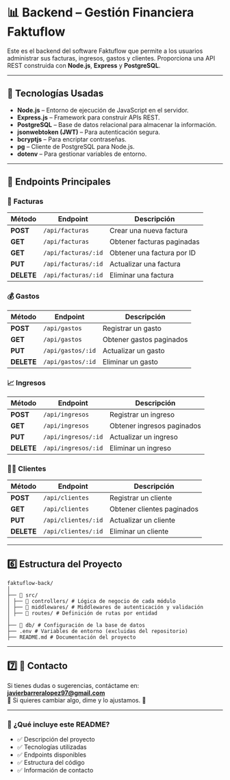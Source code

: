 # 📊 **Backend – Gestión Financiera Faktuflow**

Este es el backend del software Faktuflow que permite a los usuarios administrar sus facturas, ingresos, gastos y clientes. Proporciona una API REST construida con **Node.js**, **Express** y **PostgreSQL**.

---

## 🚀 **Tecnologías Usadas**

- **Node.js** – Entorno de ejecución de JavaScript en el servidor.
- **Express.js** – Framework para construir APIs REST.
- **PostgreSQL** – Base de datos relacional para almacenar la información.
- **jsonwebtoken (JWT)** – Para autenticación segura.
- **bcryptjs** – Para encriptar contraseñas.
- **pg** – Cliente de PostgreSQL para Node.js.
- **dotenv** – Para gestionar variables de entorno.

---

## 📡 **Endpoints Principales**

### 🧾 **Facturas**

| Método     | Endpoint            | Descripción                |
| ---------- | ------------------- | -------------------------- |
| **POST**   | `/api/facturas`     | Crear una nueva factura    |
| **GET**    | `/api/facturas`     | Obtener facturas paginadas |
| **GET**    | `/api/facturas/:id` | Obtener una factura por ID |
| **PUT**    | `/api/facturas/:id` | Actualizar una factura     |
| **DELETE** | `/api/facturas/:id` | Eliminar una factura       |

### 💰 **Gastos**

| Método     | Endpoint          | Descripción              |
| ---------- | ----------------- | ------------------------ |
| **POST**   | `/api/gastos`     | Registrar un gasto       |
| **GET**    | `/api/gastos`     | Obtener gastos paginados |
| **PUT**    | `/api/gastos/:id` | Actualizar un gasto      |
| **DELETE** | `/api/gastos/:id` | Eliminar un gasto        |

### 📈 **Ingresos**

| Método     | Endpoint            | Descripción                |
| ---------- | ------------------- | -------------------------- |
| **POST**   | `/api/ingresos`     | Registrar un ingreso       |
| **GET**    | `/api/ingresos`     | Obtener ingresos paginados |
| **PUT**    | `/api/ingresos/:id` | Actualizar un ingreso      |
| **DELETE** | `/api/ingresos/:id` | Eliminar un ingreso        |

### 🧑‍💼 **Clientes**

| Método     | Endpoint            | Descripción                |
| ---------- | ------------------- | -------------------------- |
| **POST**   | `/api/clientes`     | Registrar un cliente       |
| **GET**    | `/api/clientes`     | Obtener clientes paginados |
| **PUT**    | `/api/clientes/:id` | Actualizar un cliente      |
| **DELETE** | `/api/clientes/:id` | Eliminar un cliente        |

---

## 6️⃣ **Estructura del Proyecto**

```
faktuflow-back/
│
├── 📂 src/
│ ├── 📂 controllers/ # Lógica de negocio de cada módulo
│ ├── 📂 middlewares/ # Middlewares de autenticación y validación
│ ├── 📂 routes/ # Definición de rutas por entidad
│
├── 📂 db/ # Configuración de la base de datos
├── .env # Variables de entorno (excluidas del repositorio)
├── README.md # Documentación del proyecto
```

---

## 7️⃣ **📩 Contacto**

Si tienes dudas o sugerencias, contáctame en: **javierbarreralopez97@gmail.com**  
🎉 Si quieres cambiar algo, dime y lo ajustamos. 🚀

---

### 📌 **¿Qué incluye este README?**

- ✅ Descripción del proyecto
- ✅ Tecnologías utilizadas
- ✅ Endpoints disponibles
- ✅ Estructura del código
- ✅ Información de contacto
